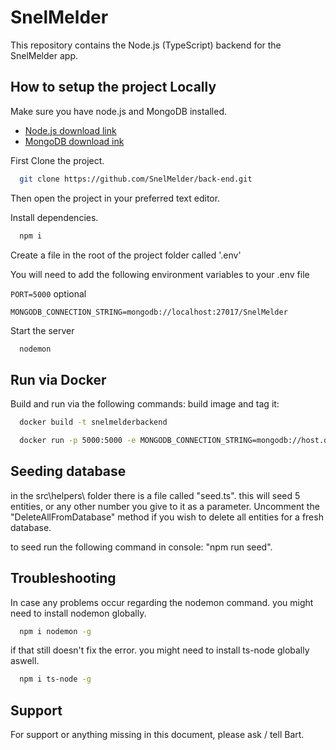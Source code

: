 # SnelMelder

This repository contains the Node.js (TypeScript) backend for the SnelMelder app.

## How to setup the project Locally

Make sure you have node.js and MongoDB installed.

- [Node.js download link](https://nodejs.org/en/download/)
- [MongoDB download ink](https://www.mongodb.com/try/download/community)

First Clone the project.

```bash
  git clone https://github.com/SnelMelder/back-end.git
```

Then open the project in your preferred text editor.

Install dependencies.

```bash
  npm i
```

Create a file in the root of the project folder called '.env'

You will need to add the following environment variables to your .env file

`PORT=5000` optional

`MONGODB_CONNECTION_STRING=mongodb://localhost:27017/SnelMelder`

Start the server

```bash
  nodemon
```

## Run via Docker
Build and run via the following commands:
build image and tag it:


```bash
  docker build -t snelmelderbackend
```

```bash
  docker run -p 5000:5000 -e MONGODB_CONNECTION_STRING=mongodb://host.docker.internal:27017/SnelMelder snelmelderbackend
```


## Seeding database

in the src\helpers\ folder there is a file called "seed.ts". this will seed 5 entities, or any other number you give to it as a parameter. Uncomment the "DeleteAllFromDatabase" method if you wish to delete all entities for a fresh database.

to seed run the following command in console: "npm run seed".

## Troubleshooting

In case any problems occur regarding the nodemon command. you might need to install nodemon globally.

```bash
  npm i nodemon -g
```

if that still doesn't fix the error. you might need to install ts-node globally aswell.

```bash
  npm i ts-node -g
```

## Support

For support or anything missing in this document, please ask / tell Bart.
